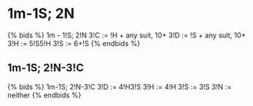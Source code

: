 # 1m-1S; 2N
{% bids %}
1m - 1!S; 2!N
3!C  := !H + any suit, 10+
3!D  := !S + any suit, 10+
3!H  := 5!S5!H
3!S  := 6+!S
{% endbids %}


## 1m-1S; 2!N-3!C
{% bids %}
1m-1S; 2!N-3!C
3!D  := 4!H3!S
3!H  := 4!H
3!S  := 3!S
3!N  := neither
{% endbids %}
